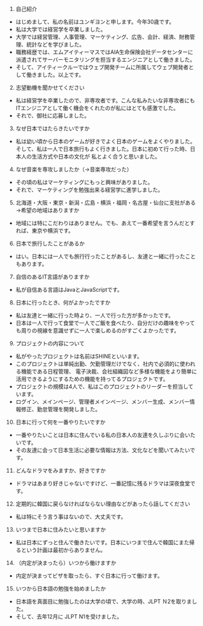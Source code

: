1. 自己紹介
- はじめまして、私の名前はユンギヨンと申します。今年30歳です。
- 私は大学では経営学を卒業しました。
- 大学では経営管理、人事管理、マーケティング、広告、会計、経済、財務管理、統計などを学びました。
- 職務経歴では、エムアイティーマスではAIA生命保険会社データセンターに派遣されてサーバーモニタリングを担当するエンジニアとして働きました。
- そして、アイティークルーではウェブ開発チームに所属してウェブ開発者として働きました。以上です。

2. 志望動機を聞かせてください
- 私は経営学を卒業したので、非専攻者です。こんな私みたいな非専攻者にもITエンジニアとして働く機会をくれたのが私にはとても感激でした。
- それで、御社に応募しました。

3. なぜ日本ではたらきたいですか
- 私は幼い頃から日本のゲームが好きでよく日本のゲームをよくやりました。そして、私は一人で日本旅行もよく行きました。日本に初めて行った時、日本人の生活方式や日本の文化が 私とよく合うと思いました。

4. なぜ音楽を専攻しましたか（→音楽専攻だった）
- その頃の私はマーケティングにもっと興味がありました。
- それで、マーケティングを勉強出来る経営学に進学しました。

5. 北海道・大阪・東京・新潟・広島・横浜・福岡・名古屋・仙台に支社がある→希望の地域はありますか
- 地域には特にこだわりはありません。でも、あえて一番希望を言うんだとすれば、東京や横浜です。

6. 日本で旅行したことがあるか
- はい。日本には一人でも旅行行ったことがあるし、友達と一緒に行ったこともあります。

7. 自信のあるIT言語がありますか
- 私が自信ある言語はJavaとJavaScriptです。

8. 日本に行ったとき、何がよかったですか
- 私は友達と一緒に行った時より、一人で行った方が多かったです。
- 日本は一人で行って食堂で一人でご飯を食べたり、自分だけの趣味をやっても周りの視線を意識せずに一人で楽しめるのがすごくよかったです。

9. プロジェクトの内容について
- 私がやったプロジェクトは名前はSHINEといいます。
- このプロジェクトは単純出勤、欠勤管理だけでなく、社内で必須的に使われる機能である日程管理、 電子決裁、会社組織図など多様な機能をより簡単に活用できるようにするための機能を持ってるプロジェクトです。
- プロジェクトの規模は4人で、私はこのプロジェクトのリーダーを担当しています。
- ログイン、メインページ、管理者メインページ、メンバー生成、メンバー情報修正、勤怠管理を開発しました。

10. 日本に行って何を一番やりたいですか
- 一番やりたいことは日本に住んでいる私の日本人の友達を久しぶりに会いたいです。
- その友達に会って日本生活に必要な情報は方法、文化などを聞いてみたいです。

11. どんなドラマをみますか、好きですか
- ドラマはあまり好きじゃないですけど、一番記憶に残るドラマは深夜食堂です。

12. 定期的に韓国に戻らなければならない理由などがあったら話してください
- 私は特にそう言う事はないので、大丈夫です。

13. いつまで日本に住みたいと思いますか
- 私は日本にずっと住んで働きたいです。日本にいつまで住んで韓国にまた帰るという計画は最初からありません。

14. （内定が決まったら）いつから働けますか
- 内定が決まってビザを取ったら、すぐ日本に行って働けます。

15. いつから日本語の勉強を始めましたか
- 日本語を真面目に勉強したのは大学の頃で、大学の時、JLPT Ｎ2を取りました。
- そして、去年12月に JLPT N1を受けました。
